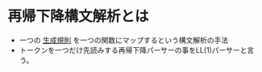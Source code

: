 # 再帰下降構文解析とは
* 一つの [生成規則](./productionRule.md) を一つの関数にマップするという構文解析の手法
* トークンを一つだけ先読みする再帰下降パーサーの事をLL(1)パーサーと言う。
